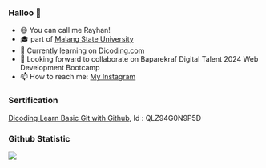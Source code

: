 ### Halloo 👋
- 😄 You can call me Rayhan!
- 🎓 part of [Malang State University](https://um.ac.id/)
- 🌱 Currently learning on [Dicoding.com](https://www.dicoding.com/)
- 👯 Looking forward to collaborate on Baparekraf Digital Talent 2024 Web Development Bootcamp
- 📫 How to reach me: [My Instagram](https://www.instagram.com/rayyhnaard/)
### Sertification
[Dicoding Learn Basic Git with Github](https://www.dicoding.com/certificates/QLZ94G0N9P5D), Id : QLZ94G0N9P5D

### Github Statistic
<p align="left">
<a href="https://github.com/rayhanardhinar">
  <img height="flex" src="https://github-readme-stats-eight-theta.vercel.app/api?username=rayhanardhinar&show_icons=true&theme=algolia&include_all_commits=true&count_private=true"/>
</p>
